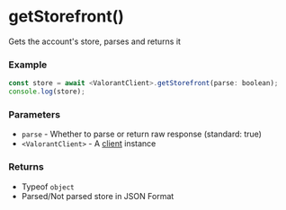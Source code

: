 # getStorefront()
Gets the account's store, parses and returns it
</br>

### Example
```js
const store = await <ValorantClient>.getStorefront(parse: boolean);
console.log(store);
```

### Parameters
* `parse` - Whether to parse or return raw response (standard: true)
* `<ValorantClient>` - A [client](https://valorant-js.stoplight.io/docs/valorant-js/docs/client/Constructor.md) instance

### Returns
* Typeof `object`
* Parsed/Not parsed store in JSON Format


